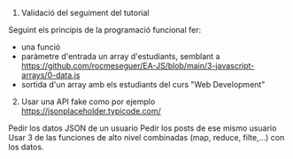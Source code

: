 1. Validació del seguiment del tutorial

Seguint els principis de la programació funcional fer:

- una funció 
- paràmetre d'entrada un array d'estudiants, semblant a https://github.com/rocmeseguer/EA-JS/blob/main/3-javascript-arrays/0-data.js
- sortida d'un array amb els estudiants del curs "Web Development"

2. Usar una API fake como por ejemplo https://jsonplaceholder.typicode.com/

Pedir los datos JSON de un usuario
Pedir los posts de ese mismo usuario
Usar 3 de las funciones de alto nivel combinadas (map, reduce, filte,...) con los datos. 
